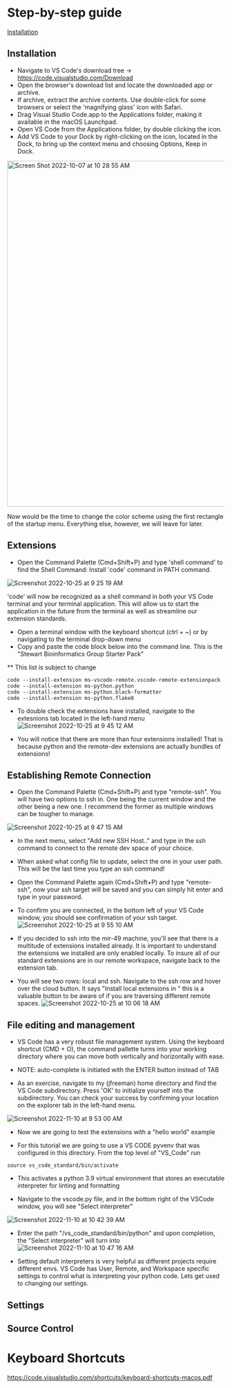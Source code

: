 # Step-by-step guide

[Installation](#Installation)

## Installation
- Navigate to VS Code's download tree → https://code.visualstudio.com/Download
- Open the browser's download list and locate the downloaded app or archive.
- If archive, extract the archive contents. Use double-click for some browsers or select the 'magnifying glass' icon with Safari.
- Drag Visual Studio Code.app to the Applications folder, making it available in the macOS Launchpad.
- Open VS Code from the Applications folder, by double clicking the icon.
- Add VS Code to your Dock by right-clicking on the icon, located in the Dock, to bring up the context menu and choosing Options, Keep in Dock.


<img width="800" alt="Screen Shot 2022-10-07 at 10 28 55 AM" src="https://user-images.githubusercontent.com/95723801/195430405-13b35008-54be-4087-bd75-45287d165f52.png">

Now would be the time to change the color scheme using the first rectangle of the startup menu. Everything else, however, we will leave for later.

## Extensions

- Open the Command Palette (Cmd+Shift+P) and type 'shell command' to find the Shell Command: Install 'code' command in PATH command.

![Screenshot 2022-10-25 at 9 25 19 AM](https://user-images.githubusercontent.com/95723801/197800498-b692e413-5634-4fdd-bd48-07e368350afc.png)

'code' will now be recognized as a shell command in both your VS Code terminal and your terminal application. This will allow us to start the application in the future from the terminal as well as streamline our extension standards. 

- Open a terminal window with the keyboard shortcut (ctrl + ~) or by navigating to the terminal drop-down menu 
- Copy and paste the code block below into the command line. This is the "Stewart Bioinformatics Group Starter Pack"  

** This list is subject to change
```
code --install-extension ms-vscode-remote.vscode-remote-extensionpack
code --install-extension ms-python.python
code --install-extension ms-python.black-formatter
code --install-extension ms-python.flake8

```
- To double check the extensions have installed, navigate to the extesnions tab located in the left-hand menu 
![Screenshot 2022-10-25 at 9 45 12 AM](https://user-images.githubusercontent.com/95723801/197805662-4192212e-7120-4ac5-b654-aae1b09d8de3.png)

- You will notice that there are more than four extensions installed! That is because python and the remote-dev extensions are actually bundles of extensions!

## Establishing Remote Connection

- Open the Command Palette (Cmd+Shift+P) and type "remote-ssh". You will have two options to ssh in. One being the current window and the other being a new one. I recommend the former as multiple windows can be tougher to manage. 

![Screenshot 2022-10-25 at 9 47 15 AM](https://user-images.githubusercontent.com/95723801/197806157-81e7221b-39ec-457c-b09d-a2fe4c432a18.png)

- In the next menu, select "Add new SSH Host.." and type in the ssh command to connect to the remote dev space of your choice.
- When asked what config file to update, select the one in your user path. This will be the last time you type an ssh command!
- Open the Command Palette again (Cmd+Shift+P) and type "remote-ssh", now your ssh target will be saved and you can simply hit enter and type in your password. 
- To confirm you are connected, in the bottom left of your VS Code window, you should see confirmation of your ssh target.
![Screenshot 2022-10-25 at 9 55 10 AM](https://user-images.githubusercontent.com/95723801/197808180-8fe2f023-42f2-4106-bb8f-5cb688fc0df8.png)

- If you decided to ssh into the mir-49 machine, you'll see that there is a multitude of extensions installed already. It is important to understand the extensions we installed are only enabled locally. To insure all of our standard extensions are in our remote workspace, navigate back to the extension tab.
- You will see two rows: local and ssh. Navigate to the ssh row and hover over the cloud button. It says "Install local extensions in <remote workspace>" this is a valuable button to be aware of if you are traversing different remote spaces. 
![Screenshot 2022-10-25 at 10 06 18 AM](https://user-images.githubusercontent.com/95723801/197811000-cbe031f2-fa94-4cd8-914b-43c2fc5cd6c3.png)

## File editing and management

- VS Code has a very robust file management system. Using the keyboard shortcut (CMD + O), the command pallette turns into your working directory where you can move both vertically and horizontally with ease. 
 
- NOTE: auto-complete is initiated with the ENTER button instead of TAB 

- As an exercise, navigate to my (jfreeman) home directory and find the VS Code subdirectory. Press 'OK' to initialize yourself into the subdirectory. You can check your success by confirming your location on the explorer tab in the left-hand menu.
 
![Screenshot 2022-11-10 at 9 53 00 AM](https://user-images.githubusercontent.com/95723801/201142519-d8a14b2c-81b0-452e-98c7-18e33314035c.png)

- Now we are going to test the extensions with a "hello world" example  

- For this tutorial we are going to use a VS CODE pyvenv that was configured in this directory. From the top level of "VS_Code" run 

```  
source vs_code_standard/bin/activate

```
- This activates a python 3.9 virtual environment that stores an executable interpreter for linting and formatting

- Navigate to the vscode.py file, and in the bottom right of the VSCode window, you will see "Select interpreter"  

![Screenshot 2022-11-10 at 10 42 39 AM](https://user-images.githubusercontent.com/95723801/201155129-9def4098-5b38-4645-9c31-8a42d825f71c.png)

- Enter the path "/vs_code_standard/bin/python" and upon completion, the "Select interpreter" will turn into 
![Screenshot 2022-11-10 at 10 47 16 AM](https://user-images.githubusercontent.com/95723801/201156122-b3208d32-4f35-4bc5-9eff-9328ed397b81.png)

- Setting default interpreters is very helpful as different projects require different envs. VS Code has User, Remote, and Workspace specific settings to control what is interpreting your python code. Lets get used to changing our settings. 

## Settings


 ## Source Control

# Keyboard Shortcuts




https://code.visualstudio.com/shortcuts/keyboard-shortcuts-macos.pdf


